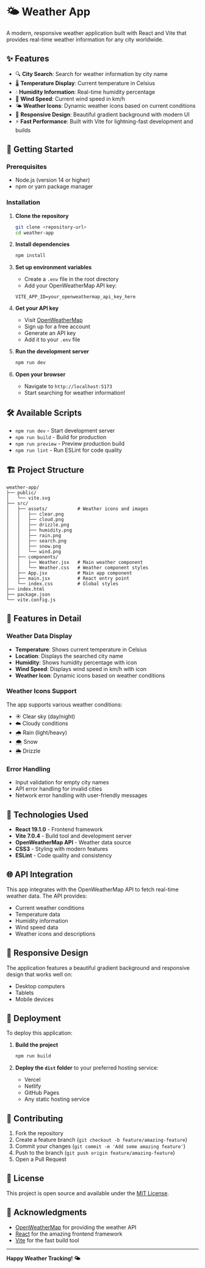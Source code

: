 # 🌤️ Weather App

A modern, responsive weather application built with React and Vite that provides real-time weather information for any city worldwide.

## ✨ Features

- 🔍 **City Search**: Search for weather information by city name
- 🌡️ **Temperature Display**: Current temperature in Celsius
- 💧 **Humidity Information**: Real-time humidity percentage
- 💨 **Wind Speed**: Current wind speed in km/h
- 🌤️ **Weather Icons**: Dynamic weather icons based on current conditions
- 📱 **Responsive Design**: Beautiful gradient background with modern UI
- ⚡ **Fast Performance**: Built with Vite for lightning-fast development and builds

## 🚀 Getting Started

### Prerequisites

- Node.js (version 14 or higher)
- npm or yarn package manager

### Installation

1. **Clone the repository**

   ```bash
   git clone <repository-url>
   cd weather-app
   ```

2. **Install dependencies**

   ```bash
   npm install
   ```

3. **Set up environment variables**

   - Create a `.env` file in the root directory
   - Add your OpenWeatherMap API key:

   ```env
   VITE_APP_ID=your_openweathermap_api_key_here
   ```

4. **Get your API key**

   - Visit [OpenWeatherMap](https://openweathermap.org/api)
   - Sign up for a free account
   - Generate an API key
   - Add it to your `.env` file

5. **Run the development server**

   ```bash
   npm run dev
   ```

6. **Open your browser**
   - Navigate to `http://localhost:5173`
   - Start searching for weather information!

## 🛠️ Available Scripts

- `npm run dev` - Start development server
- `npm run build` - Build for production
- `npm run preview` - Preview production build
- `npm run lint` - Run ESLint for code quality

## 🏗️ Project Structure

```
weather-app/
├── public/
│   └── vite.svg
├── src/
│   ├── assets/           # Weather icons and images
│   │   ├── clear.png
│   │   ├── cloud.png
│   │   ├── drizzle.png
│   │   ├── humidity.png
│   │   ├── rain.png
│   │   ├── search.png
│   │   ├── snow.png
│   │   └── wind.png
│   ├── components/
│   │   ├── Weather.jsx   # Main weather component
│   │   └── Weather.css   # Weather component styles
│   ├── App.jsx           # Main app component
│   ├── main.jsx          # React entry point
│   └── index.css         # Global styles
├── index.html
├── package.json
└── vite.config.js
```

## 🎨 Features in Detail

### Weather Data Display

- **Temperature**: Shows current temperature in Celsius
- **Location**: Displays the searched city name
- **Humidity**: Shows humidity percentage with icon
- **Wind Speed**: Displays wind speed in km/h with icon
- **Weather Icon**: Dynamic icons based on weather conditions

### Weather Icons Support

The app supports various weather conditions:

- ☀️ Clear sky (day/night)
- ☁️ Cloudy conditions
- 🌧️ Rain (light/heavy)
- 🌨️ Snow
- 🌦️ Drizzle

### Error Handling

- Input validation for empty city names
- API error handling for invalid cities
- Network error handling with user-friendly messages

## 🔧 Technologies Used

- **React 19.1.0** - Frontend framework
- **Vite 7.0.4** - Build tool and development server
- **OpenWeatherMap API** - Weather data source
- **CSS3** - Styling with modern features
- **ESLint** - Code quality and consistency

## 🌐 API Integration

This app integrates with the OpenWeatherMap API to fetch real-time weather data. The API provides:

- Current weather conditions
- Temperature data
- Humidity information
- Wind speed data
- Weather icons and descriptions

## 📱 Responsive Design

The application features a beautiful gradient background and responsive design that works well on:

- Desktop computers
- Tablets
- Mobile devices

## 🚀 Deployment

To deploy this application:

1. **Build the project**

   ```bash
   npm run build
   ```

2. **Deploy the `dist` folder** to your preferred hosting service:
   - Vercel
   - Netlify
   - GitHub Pages
   - Any static hosting service

## 🤝 Contributing

1. Fork the repository
2. Create a feature branch (`git checkout -b feature/amazing-feature`)
3. Commit your changes (`git commit -m 'Add some amazing feature'`)
4. Push to the branch (`git push origin feature/amazing-feature`)
5. Open a Pull Request

## 📄 License

This project is open source and available under the [MIT License](LICENSE).

## 🙏 Acknowledgments

- [OpenWeatherMap](https://openweathermap.org/) for providing the weather API
- [React](https://reactjs.org/) for the amazing frontend framework
- [Vite](https://vitejs.dev/) for the fast build tool

---

**Happy Weather Tracking! 🌤️**
